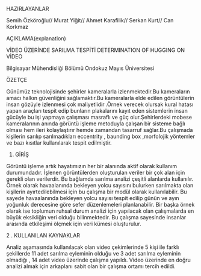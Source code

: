 HAZIRLAYANLAR

Semih Özköroğlu// 
Murat Yiğit//
Ahmet Karafilik//
Serkan Kurt//
Can Korkmaz

AÇIKLAMA(explanation)

VİDEO ÜZERİNDE SARILMA TESPİTİ
DETERMINATION OF HUGGING ON VİDEO

Bilgisayar Mühendisliği Bölümü
Ondokuz Mayıs Üniversitesi

ÖZETÇE                                                

Günümüz teknolojisinde şehirler
kameralarla izlenmektedir.Bu kameraların
amacı halkın güvenliğini sağlamaktır.Bu
kameralarla elde edilen görüntülerin insan
gözüyle izlenmesi çok maliyetlidir .Örnek
verecek olursak kural hatası yapan araçları
tespit edip bunların plakalarını kayıt eden
sistemlerin insan gücüyle bu işi yapmaya
çalışması masraflı ve güç olur.Şehirlerdeki
mobese kameralarının anında görüntü
işleme metoduyla çalışan bir sisteme bağlı
olması hem ileri kolaylaştırır hemde
zamandan tasarruf sağlar.Bu çalışmada
kişilerin sarılıp sarılmadıkları eccentrity ,
baunding box ,morfolojik yöntemler ve bazı
kısıtlar kullanılarak tespit edilmiştir.

1. GİRİŞ

Görüntü işleme artık hayatımızın her
bir alanında aktif olarak kullanım
durumundadır. İşlenen görüntülerden
oluşturulan veriler bir çok alan için gerekli
olan verilerdir. Bu bağlamda sarılma analizi
çeşitli alanlarda kullanılır. Örnek olarak
havaalanında bekleyen yolcu sayısını
bulurken sarılmakta olan kişilerin
ayırtedilebilmesi için bu çalışma bir modül
olarak kullanılabilir. Bu sayede
havaalanında bekleyen yolcu sayısı tespit
edilip günün ve ayın yoğunluk derecesine
göre sefer düzenlemeleri planlanabilir. Bir
başka örnek olarak ise toplumun ruhsal
durum analizi için yapılacak olan
çalışmalarda en büyük eksikliğin veri olduğu
bilinmektedir. Bu çalışma sayesinde insanlar
arasında etkileşimi ölçmek için veri kümesi
oluşturulur.

2 . KULLANILAN KAYNAKLAR

Analiz aşamasında kullanılacak olan
video çekimlerinde 5 kişi ile farklı şekillerde
11 adet sarılma eyleminin olduğu ve 3 adet
sarılma eyleminin olmadığı , 14 adet video
üzerinde çalışma yapıldı. Video üzerinde en
doğru analizi almak için arkaplanı sabit olan
bir çalışma ortamı tercih edildi.

